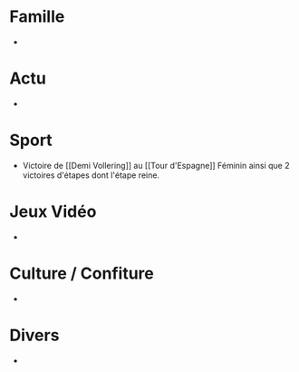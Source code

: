 # Famille
- 
# Actu
- 
# Sport
- Victoire de [[Demi Vollering]] au [[Tour d'Espagne]] Féminin ainsi que 2 victoires d'étapes dont l'étape reine.
# Jeux Vidéo
- 
# Culture / Confiture
- 
# Divers
- 
